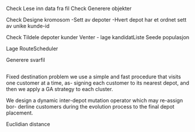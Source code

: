 Check Lese inn data fra fil
Check Generere objekter

Check Designe kromosom
-Sett av depoter
-Hvert depot har et ordnet sett av unike kunde-id

Check Tildele depoter kunder
Venter - lage kandidatListe
Seede populasjon

Lage RouteScheduler

Generere svarfil


##
Fixed destination problem
we use a simple and fast procedure that visits one customer at a time, as-
signing each customer to its nearest depot, and then we apply a GA strategy to each
cluster.

We design a dynamic inter-depot mutation operator which may re-assign bor-
derline customers during the evolution process to the final depot placement.

Euclidian distance